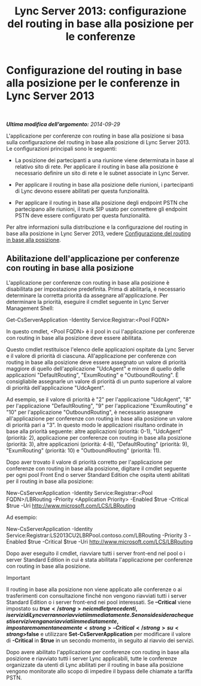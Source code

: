﻿---
title: 'Lync Server 2013: configurazione del routing in base alla posizione per le conferenze'
TOCTitle: Configurazione del routing in base alla posizione per le conferenze
ms:assetid: d8c708cc-a1b1-48b1-808c-a64df15f7701
ms:mtpsurl: https://technet.microsoft.com/it-it/library/Dn362846(v=OCS.15)
ms:contentKeyID: 56269989
ms.date: 08/24/2015
mtps_version: v=OCS.15
ms.translationtype: HT
---

# Configurazione del routing in base alla posizione per le conferenze in Lync Server 2013

 

_**Ultima modifica dell'argomento:** 2014-09-29_

L'applicazione per conferenze con routing in base alla posizione si basa sulla configurazione del routing in base alla posizione di Lync Server 2013. Le configurazioni principali sono le seguenti:

  - La posizione dei partecipanti a una riunione viene determinata in base al relativo sito di rete. Per applicare il routing in base alla posizione è necessario definire un sito di rete e le subnet associate in Lync Server.

  - Per applicare il routing in base alla posizione delle riunioni, i partecipanti di Lync devono essere abilitati per questa funzionalità.

  - Per applicare il routing in base alla posizione degli endpoint PSTN che partecipano alle riunioni, il trunk SIP usato per connettere gli endpoint PSTN deve essere configurato per questa funzionalità.

Per altre informazioni sulla distribuzione e la configurazione del routing in base alla posizione in Lync Server 2013, vedere [Configurazione del routing in base alla posizione](lync-server-2013-configuring-location-based-routing.md).

## Abilitazione dell'applicazione per conferenze con routing in base alla posizione

L'applicazione per conferenze con routing in base alla posizione è disabilitata per impostazione predefinita. Prima di abilitarla, è necessario determinare la corretta priorità da assegnare all'applicazione. Per determinare la priorità, eseguire il cmdlet seguente in Lync Server Management Shell:

Get-CsServerApplication -Identity Service:Registrar:\<Pool FQDN\>

In questo cmdlet, \<Pool FQDN\> è il pool in cui l'applicazione per conferenze con routing in base alla posizione deve essere abilitata.

Questo cmdlet restituisce l'elenco delle applicazioni ospitate da Lync Server e il valore di priorità di ciascuna. All'applicazione per conferenze con routing in base alla posizione deve essere assegnato un valore di priorità maggiore di quello dell'applicazione "UdcAgent" e minore di quello delle applicazioni "DefaultRouting", "ExumRouting" e "OutboundRouting". È consigliabile assegnarle un valore di priorità di un punto superiore al valore di priorità dell'applicazione "UdcAgent".

Ad esempio, se il valore di priorità è "2" per l'applicazione "UdcAgent", "8" per l'applicazione "DefaultRouting", "9" per l'applicazione "ExumRouting" e "10" per l'applicazione "OutboundRouting", è necessario assegnare all'applicazione per conferenze con routing in base alla posizione un valore di priorità pari a "3". In questo modo le applicazioni risultano ordinate in base alla priorità seguente: altre applicazioni (priorità: 0-1), "UdcAgent" (priorità: 2), applicazione per conferenze con routing in base alla posizione (priorità: 3), altre applicazioni (priorità: 4-8), "DefaultRouting" (priorità: 9), "ExumRouting" (priorità: 10) e "OutboundRouting" (priorità: 11).

Dopo aver trovato il valore di priorità corretto per l'applicazione per conferenze con routing in base alla posizione, digitare il cmdlet seguente per ogni pool Front End o server Standard Edition che ospita utenti abilitati per il routing in base alla posizione:

New-CsServerApplication -Identity Service:Registrar:\<Pool FQDN\>/LBRouting -Priority \<Application Priority\> -Enabled $true -Critical $true -Uri http://www.microsoft.com/LCS/LBRouting

Ad esempio:

New-CsServerApplication -Identity Service:Registrar:LS2013CU2LBRPool.contoso.com/LBRouting -Priority 3 -Enabled $true -Critical $true -Uri http://www.microsoft.com/LCS/LBRouting

Dopo aver eseguito il cmdlet, riavviare tutti i server front-end nel pool o i server Standard Edition in cui è stata abilitata l'applicazione per conferenze con routing in base alla posizione.

> [!important]  
> Il routing in base alla posizione non viene applicato alle conferenze o ai trasferimenti con consultazione finché non vengono riavviati tutti i server Standard Edition o i server front-end nei pool interessati. Se <strong>–Critical</strong> viene impostato su <strong>$true</strong> nei cmdlet precedenti, i servizi di Lync verranno riavviati immediatamente. Se non si desidera che questi servizi vengano riavviati immediatamente, impostare momentaneamente <strong>–Critical</strong> su <strong>$false</strong> e utilizzare <strong>Set-CsServerApplication</strong> per modificare il valore di <strong>-Critical</strong> in <strong>$true</strong> in un secondo momento, in seguito al riavvio dei servizi.

Dopo avere abilitato l'applicazione per conferenze con routing in base alla posizione e riavviato tutti i server Lync applicabili, tutte le conferenze organizzate da utenti di Lync abilitati per il routing in base alla posizione vengono monitorate allo scopo di impedire il bypass delle chiamate a tariffa PSTN.


